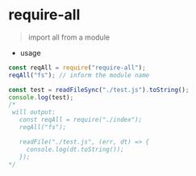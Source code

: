 # require-all

> import all from a module

- usage

```js
const reqAll = require("require-all");
reqAll("fs"); // inform the module name

const test = readFileSync("./test.js").toString();
console.log(test);
/*
 will output: 
   const reqAll = require("./index");
   reqAll("fs");

   readFile("./test.js", (err, dt) => {
     console.log(dt.toString());
   });
*/
```
